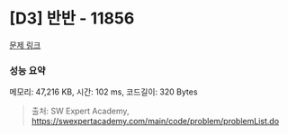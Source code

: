 # [D3] 반반 - 11856 

[문제 링크](https://swexpertacademy.com/main/code/problem/problemDetail.do?contestProbId=AXjS1GXqZ8gDFATi) 

### 성능 요약

메모리: 47,216 KB, 시간: 102 ms, 코드길이: 320 Bytes



> 출처: SW Expert Academy, https://swexpertacademy.com/main/code/problem/problemList.do